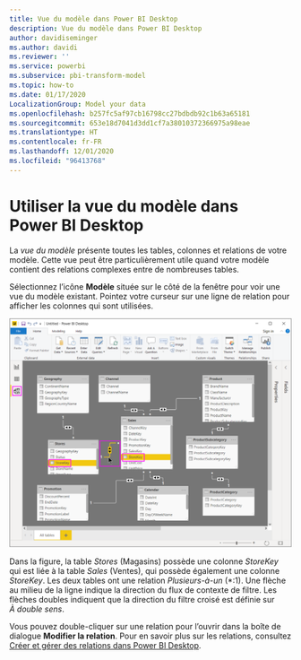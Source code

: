 ```yaml
---
title: Vue du modèle dans Power BI Desktop
description: Vue du modèle dans Power BI Desktop
author: davidiseminger
ms.author: davidi
ms.reviewer: ''
ms.service: powerbi
ms.subservice: pbi-transform-model
ms.topic: how-to
ms.date: 01/17/2020
LocalizationGroup: Model your data
ms.openlocfilehash: b257fc5af97cb16798cc27bdbdb92c1b63a65181
ms.sourcegitcommit: 653e18d7041d3dd1cf7a38010372366975a98eae
ms.translationtype: HT
ms.contentlocale: fr-FR
ms.lasthandoff: 12/01/2020
ms.locfileid: "96413768"
---
```

# <a name="work-with-model-view-in-power-bi-desktop"></a>Utiliser la vue du modèle dans Power BI Desktop

La *vue du modèle* présente toutes les tables, colonnes et relations de votre modèle. Cette vue peut être particulièrement utile quand votre modèle contient des relations complexes entre de nombreuses tables.

Sélectionnez l’icône **Modèle** située sur le côté de la fenêtre pour voir une vue du modèle existant. Pointez votre curseur sur une ligne de relation pour afficher les colonnes qui sont utilisées.

![Vue du modèle, Power BI Desktop](media/desktop-relationship-view/model-view-full-screen.png)

Dans la figure, la table *Stores* (Magasins) possède une colonne *StoreKey* qui est liée à la table *Sales* (Ventes), qui possède également une colonne *StoreKey*. Les deux tables ont une relation *Plusieurs-à-un* (\*:1). Une flèche au milieu de la ligne indique la direction du flux de contexte de filtre. Les flèches doubles indiquent que la direction du filtre croisé est définie sur *À double sens*.

Vous pouvez double-cliquer sur une relation pour l’ouvrir dans la boîte de dialogue **Modifier la relation**. Pour en savoir plus sur les relations, consultez [Créer et gérer des relations dans Power BI Desktop](desktop-create-and-manage-relationships.md).
